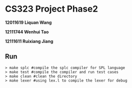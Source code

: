 # CS323 Project Phase2

**12011619 Liquan Wang**

**12111744 Wenhui Tao**

**12111611 Ruixiang Jiang**



## Run

```shell
> make splc #compile the splc compiler for SPL language
> make test #compile the compiler and run test cases
> make clean #clean the directory
> make lexer #using lex.l to compile the lexer for debug 
```

